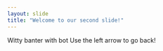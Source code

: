 ```yaml
---
layout: slide
title: "Welcome to our second slide!"
---
```

Witty banter with bot
Use the left arrow to go back!
